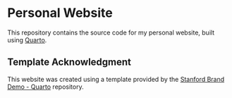 
# Personal Website
This repository contains the source code for my personal website, built using [Quarto](https://quarto.org/). 

## Template Acknowledgment
This website was created using a template provided by the [Stanford Brand Demo - Quarto](https://github.com/stanford-brand-yml/quarto-branded-website) repository.
